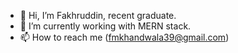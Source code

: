 - 👋 Hi, I’m Fakhruddin, recent graduate.
- 🌱 I’m currently working with MERN stack.
- 📫 How to reach me (fmkhandwala39@gmail.com)


